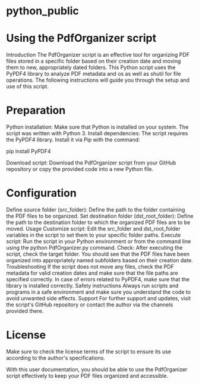 # python_public

# Using the PdfOrganizer script
Introduction
The PdfOrganizer script is an effective tool for organizing PDF files stored in a specific folder based on their creation date and moving them to new, appropriately dated folders. This Python script uses the PyPDF4 library to analyze PDF metadata and os as well as shutil for file operations. The following instructions will guide you through the setup and use of this script.

# Preparation
Python installation: Make sure that Python is installed on your system. The script was written with Python 3.
Install dependencies: The script requires the PyPDF4 library. Install it via Pip with the command:

pip install PyPDF4

Download script: Download the PdfOrganizer script from your GitHub repository or copy the provided code into a new Python file.

# Configuration
Define source folder (src_folder): Define the path to the folder containing the PDF files to be organized.
Set destination folder (dst_root_folder): Define the path to the destination folder to which the organized PDF files are to be moved.
Usage
Customize script: Edit the src_folder and dst_root_folder variables in the script to set them to your specific folder paths.
Execute script: Run the script in your Python environment or from the command line using the python PdfOrganizer.py command.
Check: After executing the script, check the target folder. You should see that the PDF files have been organized into appropriately named subfolders based on their creation date.
Troubleshooting
If the script does not move any files, check the PDF metadata for valid creation dates and make sure that the file paths are specified correctly.
In case of errors related to PyPDF4, make sure that the library is installed correctly.
Safety instructions
Always run scripts and programs in a safe environment and make sure you understand the code to avoid unwanted side effects.
Support
For further support and updates, visit the script's GitHub repository or contact the author via the channels provided there.

# License
Make sure to check the license terms of the script to ensure its use according to the author's specifications.

With this user documentation, you should be able to use the PdfOrganizer script effectively to keep your PDF files organized and accessible.
